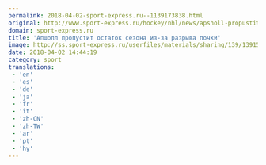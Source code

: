 ```yaml
---
permalink: 2018-04-02-sport-express.ru--1139173838.html
original: http://www.sport-express.ru/hockey/nhl/news/apsholl-propustit-ostatok-sezona-iz-za-razryva-pochki-1391520/
domain: sport-express.ru
title: 'Апшолл пропустит остаток сезона из-за разрыва почки'
image: http://ss.sport-express.ru/userfiles/materials/sharing/139/1391520.jpg
date: 2018-04-02 14:44:19
category: sport
translations: 
 - 'en'
 - 'es'
 - 'de'
 - 'ja'
 - 'fr'
 - 'it'
 - 'zh-CN'
 - 'zh-TW'
 - 'ar'
 - 'pt'
 - 'hy'
---
```


